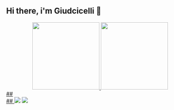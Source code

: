 ## Hi there, i'm Giudcicelli 👋
<div align="center">
  <a href="https://github.com/giudicellisilva">
  <img height="180em" src="https://github-readme-stats.vercel.app/api?username=giudicellisilva&show_icons=true&theme=dark&include_all_commits=true&count_private=true"/>
  <img height="180em" src="https://github-readme-stats.vercel.app/api/top-langs/?username=giudicellisilva&layout=compact&langs_count=7&theme=dark"/>
</div>
  ##
  
<div>
  ##
  <a href = "giudicellielias@gmail.com"><img src="https://img.shields.io/badge/-Gmail-%23333?style=for-the-badge&logo=gmail&logoColor=white" target="_blank"></a>
  <a href="https://www.linkedin.com/in/giudicelli-silva-48b339215/" target="_blank"><img src="https://img.shields.io/badge/-LinkedIn-%230077B5?style=for-the-   badge&logo=linkedin&logoColor=white" target="_blank"></a> 
</div>
<!--
Here are some ideas to get you started:

- 🔭 I’m currently working on ...
- 🌱 I’m currently learning ...
- 👯 I’m looking to collaborate on ...
- 🤔 I’m looking for help with ...
- 💬 Ask me about ...
- 📫 How to reach me: ...
- 😄 Pronouns: ...
- ⚡ Fun fact: ...
-->

